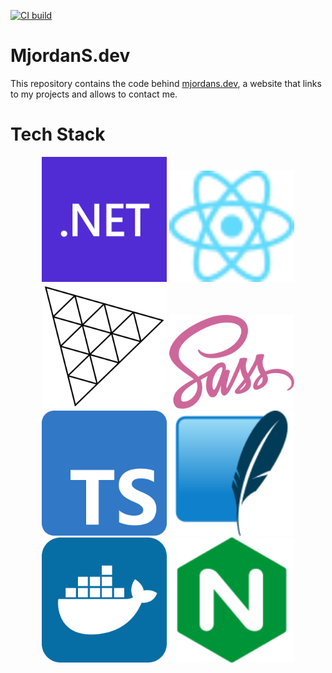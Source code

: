 [![CI build](https://github.com/Ni2Be/MjordanSdev/actions/workflows/ci.yml/badge.svg?branch=main)](https://github.com/Ni2Be/MjordanSdev/actions/workflows/ci.yml)


# MjordanS.dev

This repository contains the code behind [mjordans.dev](https://mjordans.dev), a website that links to my projects and allows to contact me.

# Tech Stack
<p align="center">
    <img src="./docs/tech stack/dotnet.svg" alt="dotnet" width="200"/> <img src="./docs/tech stack/react.svg" alt="react" width="200"/> <img src="./docs/tech stack/Threejs.svg" alt="Threejs" width="200"/> <img src="./docs/tech stack/Sass.svg" alt="Sass" width="200"/> <img src="./docs/tech stack/Typescript.svg" alt="Typescript" width="200"/> <img src="./docs/tech stack/SQLite.svg" alt="SQLite" width="200"/> <img src="./docs/tech stack/docker.svg" alt="docker" width="200"/> <img src="./docs/tech stack/nginx.svg" alt="nginx" width="200"/>
</p>